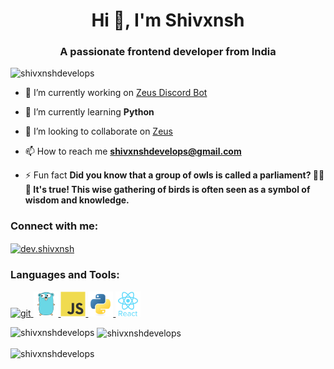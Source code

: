 <h1 align="center">Hi 👋, I'm Shivxnsh</h1>
<h3 align="center">A passionate frontend developer from India</h3>

<p align="left"> <img src="https://komarev.com/ghpvc/?username=shivxnshdevelops&label=Profile%20views&color=0e75b6&style=flat" alt="shivxnshdevelops" /> </p>

- 🔭 I’m currently working on [Zeus Discord Bot](https://github.com/ShivxnshDevelops/Zeus)

- 🌱 I’m currently learning **Python**

- 👯 I’m looking to collaborate on [Zeus](https://github.com/ShivxnshDevelops/Zeus)

- 📫 How to reach me **shivxnshdevelops@gmail.com**

- ⚡ Fun fact **Did you know that a group of owls is called a parliament? 🦉🦉🦉 It's true! This wise gathering of birds is often seen as a symbol of wisdom and knowledge.**

<h3 align="left">Connect with me:</h3>
<p align="left">
<a href="https://instagram.com/dev.shivxnsh" target="blank"><img align="center" src="https://raw.githubusercontent.com/rahuldkjain/github-profile-readme-generator/master/src/images/icons/Social/instagram.svg" alt="dev.shivxnsh" height="30" width="40" /></a>
</p>

<h3 align="left">Languages and Tools:</h3>
<p align="left"> <a href="https://git-scm.com/" target="_blank" rel="noreferrer"> <img src="https://www.vectorlogo.zone/logos/git-scm/git-scm-icon.svg" alt="git" width="40" height="40"/> </a> <a href="https://golang.org" target="_blank" rel="noreferrer"> <img src="https://raw.githubusercontent.com/devicons/devicon/master/icons/go/go-original.svg" alt="go" width="40" height="40"/> </a> <a href="https://developer.mozilla.org/en-US/docs/Web/JavaScript" target="_blank" rel="noreferrer"> <img src="https://raw.githubusercontent.com/devicons/devicon/master/icons/javascript/javascript-original.svg" alt="javascript" width="40" height="40"/> </a> <a href="https://www.python.org" target="_blank" rel="noreferrer"> <img src="https://raw.githubusercontent.com/devicons/devicon/master/icons/python/python-original.svg" alt="python" width="40" height="40"/> </a> <a href="https://reactjs.org/" target="_blank" rel="noreferrer"> <img src="https://raw.githubusercontent.com/devicons/devicon/master/icons/react/react-original-wordmark.svg" alt="react" width="40" height="40"/> </a> </p>

<p><img align="left" src="https://github-readme-stats.vercel.app/api/top-langs?username=shivxnshdevelops&show_icons=true&locale=en&layout=compact" alt="shivxnshdevelops" /></p>

<p>&nbsp;<img align="center" src="https://github-readme-stats.vercel.app/api?username=shivxnshdevelops&show_icons=true&locale=en" alt="shivxnshdevelops" /></p>

<p><img align="center" src="https://github-readme-streak-stats.herokuapp.com/?user=shivxnshdevelops&" alt="shivxnshdevelops" /></p>
